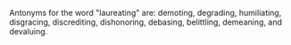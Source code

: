 Antonyms for the word "laureating" are: demoting, degrading, humiliating, disgracing, discrediting, dishonoring, debasing, belittling, demeaning, and devaluing.